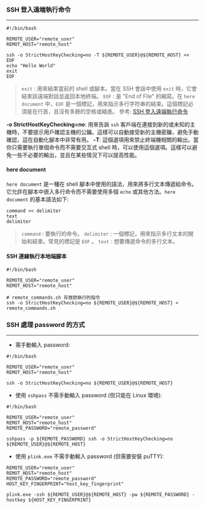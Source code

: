 
### SSH 登入遠端執行命令
---
```shell
#!/bin/bash

REMOTE_USER="remote_user"
REMOT_HOST="remote_host"

ssh -o StrictHostKeyChecking=no -T ${REMOTE_USER}@${REMOTE_HOST} << EOF
echo "Hello World"
exit
EOF
```
> `exit` : 用來結束當前的 shell 或腳本。當在 SSH 會話中使用 `exit` 時，它會結束該遠端對話並返回本地終端。
> `EOF` : 是 "End of File" 的縮寫。在 `here document` 中，`EOF` 是一個標記，用來指示多行字符串的結束。這個標記必須是在行首，且沒有多餘的空格或縮進。
> 參考: [SSH 登入遠端執行命令](https://blog.toright.com/posts/6556/ssh-remote-script)

**-o StrictHostKeyChecking=no**: 用來告訴 `ssh` 客戶端在連接到新的或未知的主機時，不要提示用戶確認主機的公鑰。這樣可以自動接受新的主機密鑰，避免手動確認，這在自動化腳本中非常有用。
**-T**: 這個選項用來禁止終端機相關的輸出。當你只需要執行單個命令而不需要交互式 shell 時，可以使用這個選項。這樣可以避免一些不必要的輸出，並且在某些情況下可以提高性能。

#### here document
`here document` 是一種在 shell 腳本中使用的語法，用來將多行文本傳遞給命令。它允許在腳本中嵌入多行命令而不需要使用多個 `echo` 或其他方法。`here document` 的基本語法如下:
```shell
command << delimiter
text
delimiter
```
> `command` : 要執行的命令。
> `delimiter` : 一個標記，用來指示多行文本的開始和結束。常見的標記是 `EOF` 。
> `text` : 想要傳遞命令的多行文本。

#### SSH 連線執行本地端腳本
```shell
#!/bin/bash

REMOTE_USER="remote_user"
REMOT_HOST="remote_host"

# remote_commands.sh 存放欲執行的指令
ssh -o StrictHostKeyChecking=no ${REMOTE_USER}@${REMOTE_HOST} < remote_commands.sh
```
### SSH 處理 password 的方式
---
- 需手動輸入 password:
```shell
#!/bin/bash

REMOTE_USER="remote_user"
REMOT_HOST="remote_host"

ssh -o StrictHostKeyChecking=no ${REMOTE_USER}@${REMOTE_HOST}
```
- 使用 `sshpass` 不需手動輸入 password (但只能在 Linux 環境):
```shell
#!/bin/bash

REMOTE_USER="remote_user"
REMOT_HOST="remote_host"
REMOTE_PASSWORD="remote_password"

sshpass -p ${REMOTE_PASSWORD} ssh -o StrictHostKeyChecking=no ${REMOTE_USER}@${REMOTE_HOST}
```
- 使用 `plink.exe` 不需手動輸入 password (但需要安裝 puTTY):
```shell
REMOTE_USER="remote_user"
REMOT_HOST="remote_host"
REMOTE_PASSWORD="remote_password"
HOST_KEY_FINGERPRINT="host_key_fingerprint"

plink.exe -ssh ${REMOTE_USER}@${REMOTE_HOST} -pw ${REMOTE_PASSWORD} -hostkey ${HOST_KEY_FINGERPRINT}
```

